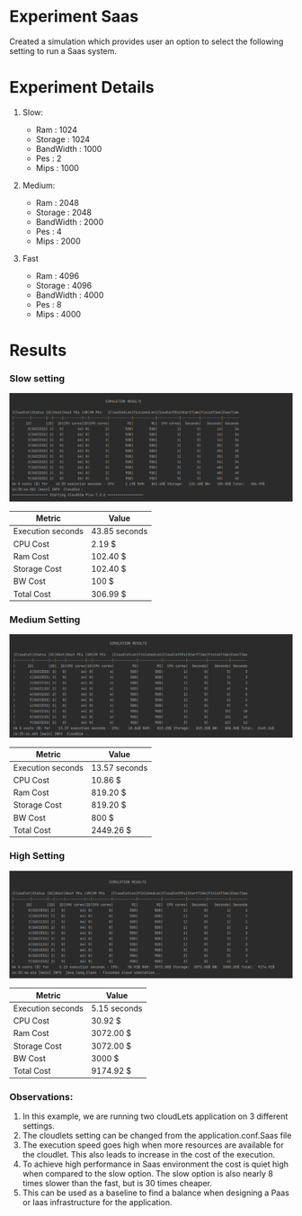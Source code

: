 # Experiment Saas
Created a simulation which provides user an option to select the following setting to run a Saas system.

# Experiment Details

1. Slow:
    * Ram        : 1024
    * Storage    : 1024
    * BandWidth  : 1000
    * Pes        : 2
    * Mips       : 1000

2. Medium:
    * Ram        : 2048
    * Storage    : 2048
    * BandWidth  : 2000
    * Pes        : 4
    * Mips       : 2000

3. Fast
    * Ram        : 4096
    * Storage    : 4096
    * BandWidth  : 4000
    * Pes        : 8
    * Mips       : 4000

# Results
### Slow setting
![Slow](Images/Saas1.PNG)

| Metric            | Value           |
|-------------------|-----------------|
| Execution seconds | 43.85 seconds   |
| CPU Cost          | 2.19 $          |
| Ram Cost          | 102.40 $        |
| Storage Cost      | 102.40 $        |
| BW Cost           | 100 $           |
| Total Cost        | 306.99 $        |

### Medium Setting
![Medium](Images/Saas2.PNG)

| Metric            | Value         |
|-------------------|---------------|
| Execution seconds | 13.57 seconds |
| CPU Cost          | 10.86 $       |
| Ram Cost          | 819.20 $      |
| Storage Cost      | 819.20 $      |
| BW Cost           | 800 $         |
| Total Cost        | 2449.26 $     |

### High Setting
![High](Images/Saas3.PNG)

| Metric            | Value        |
|-------------------|--------------|
| Execution seconds | 5.15 seconds |
| CPU Cost          | 30.92 $      |
| Ram Cost          | 3072.00 $    |
| Storage Cost      | 3072.00 $    |
| BW Cost           | 3000 $       |
| Total Cost        | 9174.92 $    |


### Observations:
1. In this example, we are running two cloudLets application on 3 different settings.
2. The cloudlets setting can be changed from the application.conf.Saas file
3. The execution speed goes high when more resources are available for the cloudlet. This also leads to 
increase in the cost of the execution.
4. To achieve high performance in Saas environment the cost is quiet high when compared to the slow option.
The slow option is also nearly 8 times slower than the fast, but is 30 times cheaper.
5. This can be used as a baseline to find a balance when designing a Paas or Iaas infrastructure for the application.